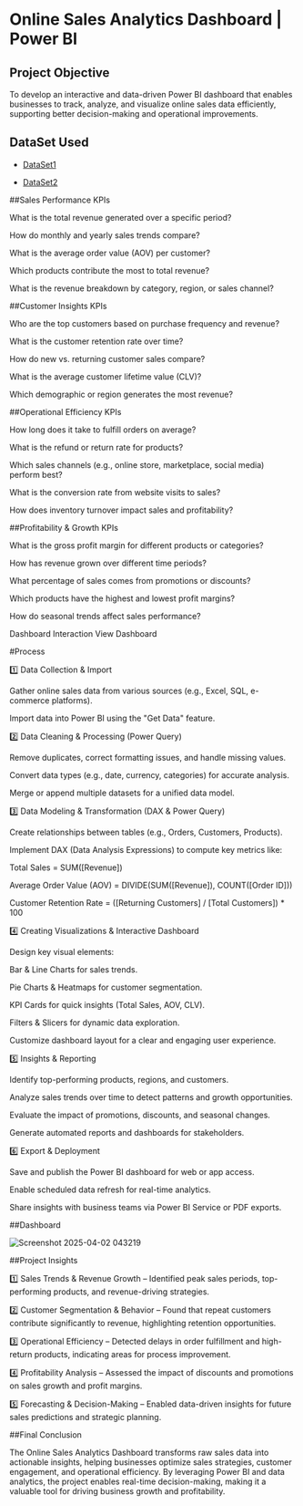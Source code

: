 # Online Sales Analytics Dashboard | Power BI
## Project Objective
To develop an interactive and data-driven Power BI dashboard that enables businesses to track, analyze, and visualize online sales data efficiently, supporting better decision-making and operational improvements.
## DataSet Used

- <a href="https://github.com/anujmishra1111/PowerBI-Dashboard/blob/main/Details.csv">DataSet1</a>

- <a href="https://github.com/anujmishra1111/PowerBI-Dashboard/blob/main/Orders.csv">DataSet2</a>

##Sales Performance KPIs

What is the total revenue generated over a specific period?

How do monthly and yearly sales trends compare?

What is the average order value (AOV) per customer?

Which products contribute the most to total revenue?

What is the revenue breakdown by category, region, or sales channel?

##Customer Insights KPIs

Who are the top customers based on purchase frequency and revenue?

What is the customer retention rate over time?

How do new vs. returning customer sales compare?

What is the average customer lifetime value (CLV)?

Which demographic or region generates the most revenue?

##Operational Efficiency KPIs

How long does it take to fulfill orders on average?

What is the refund or return rate for products?

Which sales channels (e.g., online store, marketplace, social media) perform best?

What is the conversion rate from website visits to sales?

How does inventory turnover impact sales and profitability?

##Profitability & Growth KPIs

What is the gross profit margin for different products or categories?

How has revenue grown over different time periods?

What percentage of sales comes from promotions or discounts?

Which products have the highest and lowest profit margins?

How do seasonal trends affect sales performance?

Dashboard Interaction <a herf="https://github.com/anujmishra1111/PowerBI-Dashboard/blob/main/Screenshot%202025-04-02%20043219.png"> View Dashboard</a>

#Process

1️⃣ Data Collection & Import

Gather online sales data from various sources (e.g., Excel, SQL, e-commerce platforms).

Import data into Power BI using the "Get Data" feature.

2️⃣ Data Cleaning & Processing (Power Query)

Remove duplicates, correct formatting issues, and handle missing values.

Convert data types (e.g., date, currency, categories) for accurate analysis.

Merge or append multiple datasets for a unified data model.

3️⃣ Data Modeling & Transformation (DAX & Power Query)

Create relationships between tables (e.g., Orders, Customers, Products).

Implement DAX (Data Analysis Expressions) to compute key metrics like:

Total Sales = SUM([Revenue])

Average Order Value (AOV) = DIVIDE(SUM([Revenue]), COUNT([Order ID]))

Customer Retention Rate = ([Returning Customers] / [Total Customers]) * 100

4️⃣ Creating Visualizations & Interactive Dashboard

Design key visual elements:

Bar & Line Charts for sales trends.

Pie Charts & Heatmaps for customer segmentation.

KPI Cards for quick insights (Total Sales, AOV, CLV).

Filters & Slicers for dynamic data exploration.

Customize dashboard layout for a clear and engaging user experience.

5️⃣ Insights & Reporting

Identify top-performing products, regions, and customers.

Analyze sales trends over time to detect patterns and growth opportunities.

Evaluate the impact of promotions, discounts, and seasonal changes.

Generate automated reports and dashboards for stakeholders.

6️⃣ Export & Deployment

Save and publish the Power BI dashboard for web or app access.

Enable scheduled data refresh for real-time analytics.

Share insights with business teams via Power BI Service or PDF exports.

##Dashboard

![Screenshot 2025-04-02 043219](https://github.com/user-attachments/assets/c41b47b6-f57d-4ab5-b9b2-d1faada551cc)

##Project Insights

1️⃣ Sales Trends & Revenue Growth – Identified peak sales periods, top-performing products, and revenue-driving strategies.

2️⃣ Customer Segmentation & Behavior – Found that repeat customers contribute significantly to revenue, highlighting retention opportunities.

3️⃣ Operational Efficiency – Detected delays in order fulfillment and high-return products, indicating areas for process improvement.

4️⃣ Profitability Analysis – Assessed the impact of discounts and promotions on sales growth and profit margins.

5️⃣ Forecasting & Decision-Making – Enabled data-driven insights for future sales predictions and strategic planning.

##Final Conclusion

The Online Sales Analytics Dashboard transforms raw sales data into actionable insights, helping businesses optimize sales strategies, customer engagement, and operational efficiency. By leveraging Power BI and data analytics, the project enables real-time decision-making, making it a valuable tool for driving business growth and profitability. 



